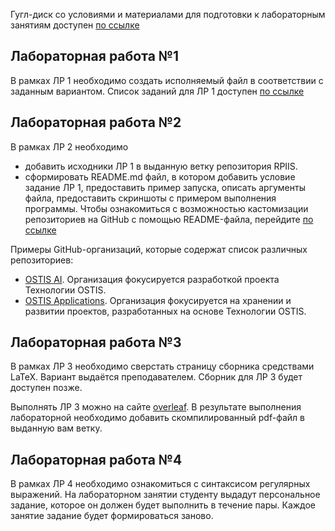 Гугл-диск со условиями и материалами для подготовки к лабораторным занятиям доступен
[по ссылке](https://drive.google.com/drive/folders/16fEpAx6KRqgLw5d04KHxVPeL6GJhixnS)

## Лабораторная работа №1
В рамках ЛР 1 необходимо создать исполняемый файл в соответствии с заданным вариантом.
Список заданий для ЛР 1 доступен 
[по ссылке](https://docs.google.com/document/d/1LoQUc3vnl5gvPJD2AASKpqAh-MAW2DTD95snxD1PNmw/edit)

## Лабораторная работа №2
В рамках ЛР 2 необходимо 
- добавить исходники ЛР 1 в выданную ветку репозитория RPIIS. 
- сформировать README.md файл, в котором добавить условие задание ЛР 1, предоставить пример запуска, 
описать аргументы файла, предоставить скриншоты с примером выполнения программы. 
Чтобы ознакомиться с возможностью кастомизации репозиториев на GitHub с помощью README-файла, перейдите 
[по ссылке](https://docs.github.com/en/repositories/managing-your-repositorys-settings-and-features/customizing-your-repository/about-readmes)

Примеры GitHub-организаций, которые содержат список различных репозиториев:
- [OSTIS AI](https://github.com/ostis-ai). Организация фокусируется разработкой проекта Технологии OSTIS.
- [OSTIS Applications](https://github.com/ostis-apps). Организация фокусируется на хранении и развитии проектов, 
разработанных на основе Технологии OSTIS.

## Лабораторная работа №3
В рамках ЛР 3 необходимо сверстать страницу сборника средствами LaTeX. Вариант выдаётся преподавателем.
Сборник для ЛР 3 будет доступен позже.

Выполнять ЛР 3 можно на сайте [overleaf](https://www.overleaf.com/learn).
В результате выполнения лабораторной необходимо добавить скомпилированный pdf-файл
в выданную вам ветку. 


## Лабораторная работа №4
В рамках ЛР 4 необходимо ознакомиться с синтаксисом регулярных выражений.
На лабораторном занятии студенту выдадут персональное задание, которое он должен будет выполнить в течение пары.
Каждое занятие задание будет формироваться заново.
